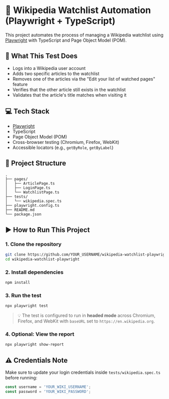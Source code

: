 # 📘 Wikipedia Watchlist Automation (Playwright + TypeScript)

This project automates the process of managing a Wikipedia watchlist using [Playwright](https://playwright.dev/) with TypeScript and Page Object Model (POM).

## 🌟 What This Test Does

- Logs into a Wikipedia user account
- Adds two specific articles to the watchlist
- Removes one of the articles via the "Edit your list of watched pages" feature
- Verifies that the other article still exists in the watchlist
- Validates that the article's title matches when visiting it

## 💻 Tech Stack

- [Playwright](https://playwright.dev/)
- TypeScript
- Page Object Model (POM)
- Cross-browser testing (Chromium, Firefox, WebKit)
- Accessible locators (e.g., `getByRole`, `getByLabel`)

## 📁 Project Structure

```
.
├── pages/
│   ├── ArticlePage.ts
│   ├── LoginPage.ts
│   └── WatchlistPage.ts
├── tests/
│   └── wikipedia.spec.ts
├── playwright.config.ts
├── README.md
└── package.json
```

## ▶️ How to Run This Project

### 1. Clone the repository

```bash
git clone https://github.com/YOUR_USERNAME/wikipedia-watchlist-playwright.git
cd wikipedia-watchlist-playwright
```

### 2. Install dependencies

```bash
npm install
```

### 3. Run the test

```bash
npx playwright test
```

> 💡 The test is configured to run in **headed mode** across Chromium, Firefox, and WebKit with `baseURL` set to `https://en.wikipedia.org`.

### 4. Optional: View the report

```bash
npx playwright show-report
```

## ⚠️ Credentials Note

Make sure to update your login credentials inside `tests/wikipedia.spec.ts` before running:

```ts
const username = 'YOUR_WIKI_USERNAME';
const password = 'YOUR_WIKI_PASSWORD';
```

